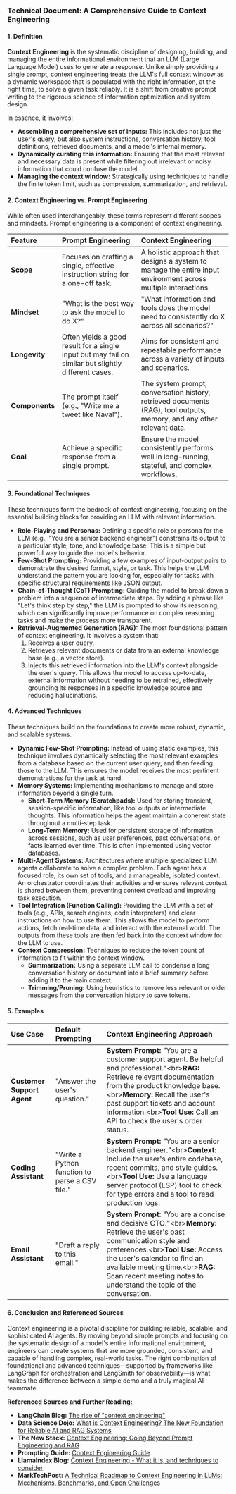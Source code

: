 ### Technical Document: A Comprehensive Guide to Context Engineering

#### **1. Definition**

**Context Engineering** is the systematic discipline of designing, building, and managing the entire informational environment that an LLM (Large Language Model) uses to generate a response. Unlike simply providing a single prompt, context engineering treats the LLM's full context window as a dynamic workspace that is populated with the right information, at the right time, to solve a given task reliably. It is a shift from creative prompt writing to the rigorous science of information optimization and system design.

In essence, it involves:

  * **Assembling a comprehensive set of inputs:** This includes not just the user's query, but also system instructions, conversation history, tool definitions, retrieved documents, and a model's internal memory.
  * **Dynamically curating this information:** Ensuring that the most relevant and necessary data is present while filtering out irrelevant or noisy information that could confuse the model.
  * **Managing the context window:** Strategically using techniques to handle the finite token limit, such as compression, summarization, and retrieval.

#### **2. Context Engineering vs. Prompt Engineering**

While often used interchangeably, these terms represent different scopes and mindsets. Prompt engineering is a component of context engineering.

| Feature | Prompt Engineering | Context Engineering |
| :--- | :--- | :--- |
| **Scope** | Focuses on crafting a single, effective instruction string for a one-off task. | A holistic approach that designs a system to manage the entire input environment across multiple interactions. |
| **Mindset** | "What is the best way to ask the model to do X?" | "What information and tools does the model need to consistently do X across all scenarios?" |
| **Longevity** | Often yields a good result for a single input but may fail on similar but slightly different cases. | Aims for consistent and repeatable performance across a variety of inputs and scenarios. |
| **Components** | The prompt itself (e.g., "Write me a tweet like Naval"). | The system prompt, conversation history, retrieved documents (RAG), tool outputs, memory, and any other relevant data. |
| **Goal** | Achieve a specific response from a single prompt. | Ensure the model consistently performs well in long-running, stateful, and complex workflows. |

#### **3. Foundational Techniques**

These techniques form the bedrock of context engineering, focusing on the essential building blocks for providing an LLM with relevant information.

  * **Role-Playing and Personas:** Defining a specific role or persona for the LLM (e.g., "You are a senior backend engineer") constrains its output to a particular style, tone, and knowledge base. This is a simple but powerful way to guide the model's behavior.
  * **Few-Shot Prompting:** Providing a few examples of input-output pairs to demonstrate the desired format, style, or task. This helps the LLM understand the pattern you are looking for, especially for tasks with specific structural requirements like JSON output.
  * **Chain-of-Thought (CoT) Prompting:** Guiding the model to break down a problem into a sequence of intermediate steps. By adding a phrase like "Let's think step by step," the LLM is prompted to show its reasoning, which can significantly improve performance on complex reasoning tasks and make the process more transparent.
  * **Retrieval-Augmented Generation (RAG):** The most foundational pattern of context engineering. It involves a system that:
    1.  Receives a user query.
    2.  Retrieves relevant documents or data from an external knowledge base (e.g., a vector store).
    3.  Injects this retrieved information into the LLM's context alongside the user's query.
        This allows the model to access up-to-date, external information without needing to be retrained, effectively grounding its responses in a specific knowledge source and reducing hallucinations.

#### **4. Advanced Techniques**

These techniques build on the foundations to create more robust, dynamic, and scalable systems.

  * **Dynamic Few-Shot Prompting:** Instead of using static examples, this technique involves dynamically selecting the most relevant examples from a database based on the current user query, and then feeding those to the LLM. This ensures the model receives the most pertinent demonstrations for the task at hand.
  * **Memory Systems:** Implementing mechanisms to manage and store information beyond a single turn.
      * **Short-Term Memory (Scratchpads):** Used for storing transient, session-specific information, like tool outputs or intermediate thoughts. This information helps the agent maintain a coherent state throughout a multi-step task.
      * **Long-Term Memory:** Used for persistent storage of information across sessions, such as user preferences, past conversations, or facts learned over time. This is often implemented using vector databases.
  * **Multi-Agent Systems:** Architectures where multiple specialized LLM agents collaborate to solve a complex problem. Each agent has a focused role, its own set of tools, and a manageable, isolated context. An orchestrator coordinates their activities and ensures relevant context is shared between them, preventing context overload and improving task execution.
  * **Tool Integration (Function Calling):** Providing the LLM with a set of tools (e.g., APIs, search engines, code interpreters) and clear instructions on how to use them. This allows the model to perform actions, fetch real-time data, and interact with the external world. The outputs from these tools are then fed back into the context window for the LLM to use.
  * **Context Compression:** Techniques to reduce the token count of information to fit within the context window.
      * **Summarization:** Using a separate LLM call to condense a long conversation history or document into a brief summary before adding it to the main context.
      * **Trimming/Pruning:** Using heuristics to remove less relevant or older messages from the conversation history to save tokens.

#### **5. Examples**

| Use Case | Default Prompting | Context Engineering Approach |
| :--- | :--- | :--- |
| **Customer Support Agent** | "Answer the user's question." | **System Prompt:** "You are a customer support agent. Be helpful and professional."\<br\>**RAG:** Retrieve relevant documentation from the product knowledge base.\<br\>**Memory:** Recall the user's past support tickets and account information.\<br\>**Tool Use:** Call an API to check the user's order status. |
| **Coding Assistant** | "Write a Python function to parse a CSV file." | **System Prompt:** "You are a senior backend engineer."\<br\>**Context:** Include the user's entire codebase, recent commits, and style guides.\<br\>**Tool Use:** Use a language server protocol (LSP) tool to check for type errors and a tool to read production logs. |
| **Email Assistant** | "Draft a reply to this email." | **System Prompt:** "You are a concise and decisive CTO."\<br\>**Memory:** Retrieve the user's past communication style and preferences.\<br\>**Tool Use:** Access the user's calendar to find an available meeting time.\<br\>**RAG:** Scan recent meeting notes to understand the topic of the conversation. |

#### **6. Conclusion and Referenced Sources**

Context engineering is a pivotal discipline for building reliable, scalable, and sophisticated AI agents. By moving beyond simple prompts and focusing on the systematic design of a model's entire informational environment, engineers can create systems that are more grounded, consistent, and capable of handling complex, real-world tasks. The right combination of foundational and advanced techniques—supported by frameworks like LangGraph for orchestration and LangSmith for observability—is what makes the difference between a simple demo and a truly magical AI teammate.

**Referenced Sources and Further Reading:**

  * **LangChain Blog:** [The rise of "context engineering"](https://blog.langchain.com/the-rise-of-context-engineering/)
  * **Data Science Dojo:** [What is Context Engineering? The New Foundation for Reliable AI and RAG Systems](https://datasciencedojo.com/blog/what-is-context-engineering/)
  * **The New Stack:** [Context Engineering: Going Beyond Prompt Engineering and RAG](https://thenewstack.io/context-engineering-going-beyond-prompt-engineering-and-rag/)
  * **Prompting Guide:** [Context Engineering Guide](https://www.promptingguide.ai/guides/context-engineering-guide)
  * **LlamaIndex Blog:** [Context Engineering - What it is, and techniques to consider](https://www.llamaindex.ai/blog/context-engineering-what-it-is-and-techniques-to-consider)
  * **MarkTechPost:** [A Technical Roadmap to Context Engineering in LLMs: Mechanisms, Benchmarks, and Open Challenges](https://www.marktechpost.com/2025/08/03/a-technical-roadmap-to-context-engineering-in-llms-mechanisms-benchmarks-and-open-challenges/)